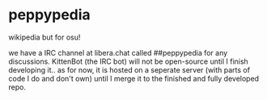 # peppypedia
wikipedia but for osu!

we have a IRC channel at libera.chat called ##peppypedia for any discussions.
KittenBot (the IRC bot) will not be open-source until I finish developing it.. as for now, it is hosted on a seperate server (with parts of code I do and don't own) until I merge it to the finished and fully developed repo.
